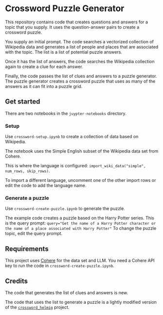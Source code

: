 # Crossword Puzzle Generator

This repository contains code that creates questions and answers for a topic
that you supply. It uses the question-answer pairs to create a crossword puzzle.

You supply an initial prompt. The code searches a vectorized collection of
Wikipedia data and generates a list of people and places that are associated
with the topic. The list is a list of potential puzzle answers.

Once it has the list of answers, the code searches the Wikipedia collection
again to create a clue for each answer.

Finally, the code passes the list of clues and answers to a puzzle generator.
The puzzle generator creates a crossword puzzle that uses as many of the answers
as it can fit into a puzzle grid.

## Get started

There are two notebooks in the `juypter-notebooks` directory.

### Setup

Use `crossword-setup.ipynb` to create a collection of data based on Wikipedia.

The notebook uses the Simple English subset of the Wikipedia data set from
Cohere.

This is where the language is configured: `import_wiki_data("simple", num_rows, skip_rows)`.

To import a different language, uncomment one of the other import rows or edit
the code to add the language name.

### Generate a puzzle

Use `crossword-create-puzzle.ipynb` to generate the puzzle.

The example code creates a puzzle based on the Harry Potter series. This is the
query prompt: `query="Get the name of a Harry Potter character or the name of a
place associated with Harry Potter"` To change the puzzle topic, edit the query
prompt.

## Requirements

This project uses [Cohere](https://cohere.com/) for the data set and LLM. You
need a Cohere API key to run the code in `crossword-create-puzzle.ipynb`.

## Credits

The code that generates the list of clues and answers is new.

The code that uses the list to generate a puzzle is a lightly modified version
of the [`crossword_helmig`](https://github.com/jeremy886/crossword_helmig)
project.
